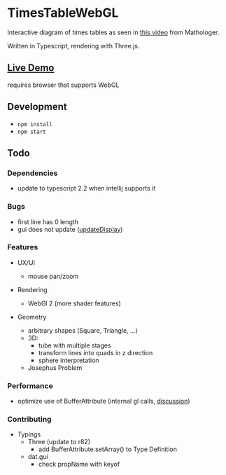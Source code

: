 # TimesTableWebGL
Interactive diagram of times tables as seen in [this video](https://www.youtube.com/watch?v=qhbuKbxJsk8) from Mathologer.

Written in Typescript, rendering with Three.js.

## [Live Demo](https://mathiaslengler.github.io/TimesTableWebGL/)

requires browser that supports WebGL

## Development
- `npm install`
- `npm start`

## Todo

### Dependencies
- update to typescript 2.2 when intellij supports it

### Bugs
- first line has 0 length
- gui does not update ([updateDisplay](https://workshop.chromeexperiments.com/examples/gui/#10--Updating-the-Display-Manually))

### Features
- UX/UI
  - mouse pan/zoom

- Rendering
  - WebGl 2 (more shader features)

- Geometry
  - arbitrary shapes (Square, Triangle, ...)
  - 3D:
    - tube with multiple stages
    - transform lines into quads in z direction
    - sphere interpretation
  - Josephus Problem

### Performance
- optimize use of BufferAttribute (internal gl calls, [discussion](https://github.com/mrdoob/three.js/pull/9631))

### Contributing
- Typings
    - Three (update to r82)
      - add BufferAttribute.setArray() to Type Definition
    - dat.gui
      - check propName with keyof
